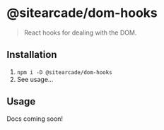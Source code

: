 # @sitearcade/dom-hooks

> React hooks for dealing with the DOM.

## Installation

1. `npm i -D @sitearcade/dom-hooks`
2. See usage...

## Usage

Docs coming soon!

